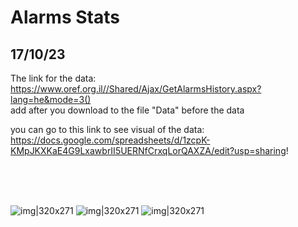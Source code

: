 # Alarms Stats
## 17/10/23

The link for the data:<br />
https://www.oref.org.il//Shared/Ajax/GetAlarmsHistory.aspx?lang=he&mode=3() <br />
add after you download to the file "Data" before the data

you can go to this link to see visual of the data:<br />
https://docs.google.com/spreadsheets/d/1zcpK-KMpJKXKaE4G9LxawbrII5UERNfCrxqLorQAXZA/edit?usp=sharing!

<br />
<br />
<br />

![img|320x271](https://github.com/ofekgrego/Alarms_Stats/assets/53087591/1da4b78a-8fd0-4d3a-9cf7-d377b729ab3c)
![img|320x271](https://github.com/ofekgrego/Alarms_Stats/assets/53087591/b8c3fbc8-d9d8-474a-b904-f3ace2563e20)
![img|320x271](https://github.com/ofekgrego/Alarms_Stats/assets/53087591/9e3d4b91-5277-4e22-9c28-cdf2dea4e702)
